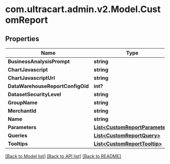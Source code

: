 # com.ultracart.admin.v2.Model.CustomReport
## Properties

Name | Type | Description | Notes
------------ | ------------- | ------------- | -------------
**BusinessAnalysisPrompt** | **string** |  | [optional] 
**ChartJavascript** | **string** |  | [optional] 
**ChartJavascriptUrl** | **string** |  | [optional] 
**DataWarehouseReportConfigOid** | **int?** |  | [optional] 
**DatasetSecurityLevel** | **string** |  | [optional] 
**GroupName** | **string** |  | [optional] 
**MerchantId** | **string** |  | [optional] 
**Name** | **string** |  | [optional] 
**Parameters** | [**List&lt;CustomReportParameter&gt;**](CustomReportParameter.md) |  | [optional] 
**Queries** | [**List&lt;CustomReportQuery&gt;**](CustomReportQuery.md) |  | [optional] 
**Tooltips** | [**List&lt;CustomReportTooltip&gt;**](CustomReportTooltip.md) |  | [optional] 


[[Back to Model list]](../README.md#documentation-for-models) [[Back to API list]](../README.md#documentation-for-api-endpoints) [[Back to README]](../README.md)

